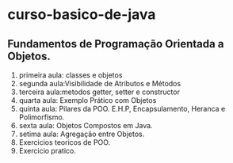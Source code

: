 # curso-basico-de-java

## Fundamentos de Programação Orientada a Objetos.

1. primeira aula: classes e objetos
2. segunda aula:Visibilidade de Atributos e Métodos
3. terceira aula:metodos getter, setter e constructor
4. quarta aula: Exemplo Prático com Objetos
5. quinta aula: Pilares da POO. E.H.P, Encapsulamento, Heranca e Polimorfismo.
6. sexta aula: Objetos Compostos em Java.
7. setima aula: Agregação entre Objetos.
8. Exercicios teoricos de POO.
9. Exercicio pratico.
